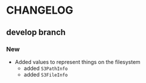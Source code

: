 # CHANGELOG

## develop branch

### New

* Added values to represent things on the filesystem
  - added `S3PathInfo`
  - added `S3FileInfo`